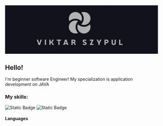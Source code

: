 ![Header](https://github.com/viktarSZ/viktarSZ/blob/main/assets/ViktarSZ.png)

## Hello!
I'm beginner software Engineer!
My specialization is application 
development on JAVA

### My skills:
![Static Badge](https://img.shields.io/badge/Java%20core-white?style=for-the-badge&logoColor=green)
![Static Badge](https://img.shields.io/badge/Spring%20Framework-white?style=for-the-badge&logo=%236DB33F)


#### Languages
